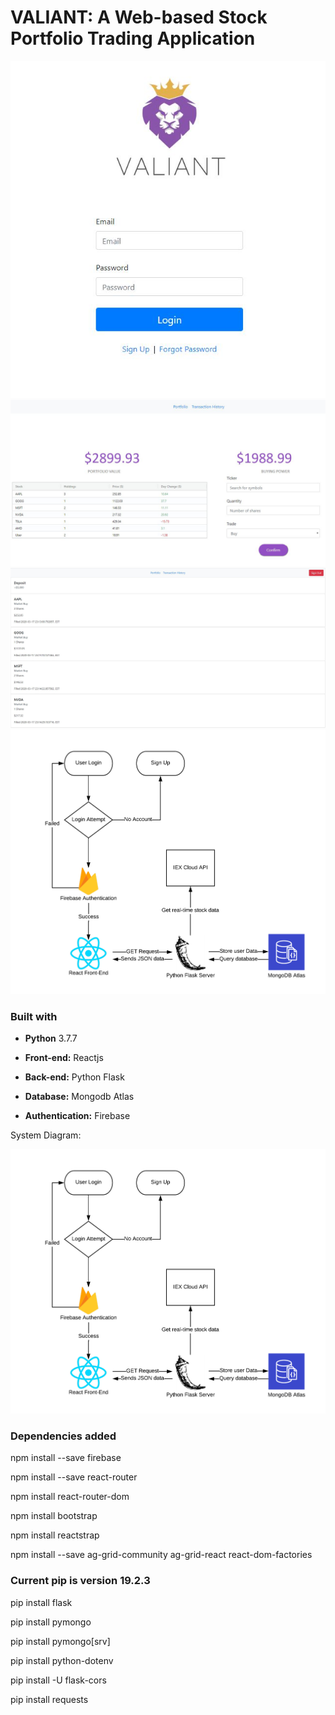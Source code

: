 # VALIANT: A Web-based Stock Portfolio Trading Application
<p align="center">
  <img src = "my-app/src/images/login.JPG">
  <img src = "my-app/src/images/profile_page.JPG">
  <img src = "my-app/src/images/transaction_history.JPG">
  <img src = "my-app/src/images/stock_portfolio.png">
</p>

### Built with

* **Python** 3.7.7

* **Front-end:** Reactjs

* **Back-end:** Python Flask

* **Database:** Mongodb Atlas

* **Authentication:** Firebase

System Diagram:
<p align="center">
  <img src = "my-app/src/images/stock_portfolio.png">
</p>

### Dependencies added 

npm install --save firebase

npm install --save react-router

npm install react-router-dom

npm install bootstrap

npm install reactstrap

npm install --save ag-grid-community ag-grid-react react-dom-factories

### Current pip is version 19.2.3
pip install flask

pip install pymongo

pip install pymongo[srv]

pip install python-dotenv

pip install -U flask-cors

pip install requests
